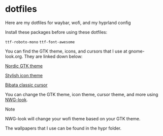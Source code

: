 # dotfiles
Here are my dotfiles for waybar, wofi, and my hyprland config

Install these packages before using these dotfiles:

`ttf-roboto-mono`
`ttf-font-awesome`

You can find the GTK theme, icons, and cursors that I use at gnome-look.org. They are linked down below:

[Nordic GTK theme](https://www.gnome-look.org/p/1267246/)

[Stylish icon theme](https://www.gnome-look.org/p/1886541)

[Bibata classic cursor](https://www.gnome-look.org/p/1914826)

You can change the GTK theme, icon theme, cursor theme, and more using [NWG-look](https://github.com/nwg-piotr/nwg-look).

> [!NOTE]
> NWG-look will change your wofi theme based on your GTK theme.

The wallpapers that I use can be found in the hypr folder.
